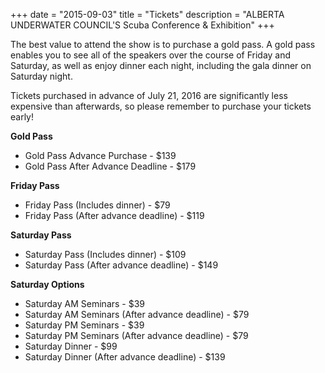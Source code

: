 +++
date        = "2015-09-03"
title       = "Tickets"
description = "ALBERTA UNDERWATER COUNCIL'S Scuba Conference & Exhibition"
+++

The best value to attend the show is to purchase a gold pass. A gold pass enables you to see all of the speakers over the course of Friday and Saturday, as well as enjoy dinner each night, including the gala dinner on Saturday night.

Tickets purchased in advance of July 21, 2016 are significantly less expensive than afterwards, so please remember to purchase your tickets early!

**Gold Pass**

* Gold Pass Advance Purchase - $139
* Gold Pass After Advance Deadline - $179

**Friday Pass**

* Friday Pass (Includes dinner) - $79
* Friday Pass (After advance deadline) - $119

**Saturday Pass**

* Saturday Pass (Includes dinner) - $109
* Saturday Pass (After advance deadline) - $149

**Saturday Options**

* Saturday AM Seminars - $39
* Saturday AM Seminars (After advance deadline) - $79
* Saturday PM Seminars - $39
* Saturday PM Seminars (After advance deadline) - $79
* Saturday Dinner - $99
* Saturday Dinner (After advance deadline) - $139
